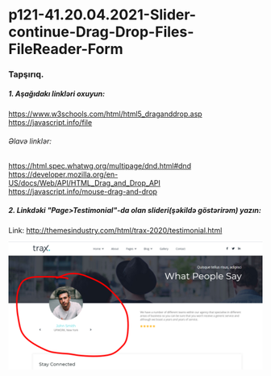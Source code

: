 # p121-41.20.04.2021-Slider-continue-Drag-Drop-Files-FileReader-Form



### Tapşırıq.

##### 1. Aşağıdakı linkləri oxuyun:
https://www.w3schools.com/html/html5_draganddrop.asp<br />
https://javascript.info/file<br />

###### Əlavə linklər:
https://html.spec.whatwg.org/multipage/dnd.html#dnd<br />
https://developer.mozilla.org/en-US/docs/Web/API/HTML_Drag_and_Drop_API<br />
https://javascript.info/mouse-drag-and-drop<br />



##### 2. Linkdəki "Page>Testimonial"-da olan slideri(şəkildə göstərirəm) yazın:
Link: http://themesindustry.com/html/trax-2020/testimonial.html

![task image](https://github.com/Shohrat-Code/p121-41.20.04.2021-Slider-continue-Drag-Drop-Files-FileReader-Form/blob/1085fcf889bf2010f6fb6e42867e98653a1433af/Image.PNG)

